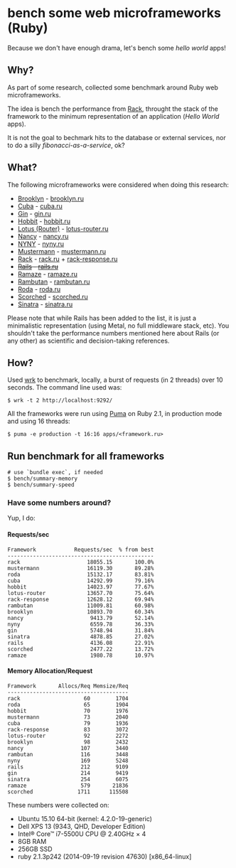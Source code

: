 # bench some web microframeworks (Ruby)

Because we don't have enough drama, let's bench some *hello world* apps!

## Why?

As part of some research, collected some benchmark around Ruby web
microframeworks.

The idea is bench the performance from [Rack](https://github.com/rack/rack),
throught the stack of the framework to the minimum representation of an
application (*Hello World* apps).

It is not the goal to bechmark hits to the database or external services,
nor to do a silly *fibonacci-as-a-service*, ok?

## What?

The following microframeworks were considered when doing this research:

- [Brooklyn](https://github.com/luislavena/brooklyn) - [brooklyn.ru](apps/brooklyn.ru)
- [Cuba](https://github.com/soveran/cuba) - [cuba.ru](apps/cuba.ru)
- [Gin](https://github.com/jcasts/gin) - [gin.ru](apps/gin.ru)
- [Hobbit](https://github.com/patriciomacadden/hobbit) - [hobbit.ru](apps/hobbit.ru)
- [Lotus (Router)](https://github.com/lotus/router) - [lotus-router.ru](apps/lotus-router.ru)
- [Nancy](https://github.com/heapsource/nancy) - [nancy.ru](apps/nancy.ru)
- [NYNY](https://github.com/alisnic/nyny) - [nyny.ru](apps/nyny.ru)
- [Mustermann](https://github.com/rkh/mustermann) - [mustermann.ru](apps/mustermann.ru)
- [Rack](https://github.com/rack/rack) - [rack.ru](apps/rack.ru) + [rack-response.ru](apps/rack-response.ru)
- ~~[Rails](https://github.com/rails/rails) - [rails.ru](apps/rails.ru)~~
- [Ramaze](https://github.com/Ramaze/ramaze) - [ramaze.ru](apps/ramaze.ru)
- [Rambutan](https://github.com/NewRosies/rambutan) - [rambutan.ru](apps/rambutan.ru)
- [Roda](https://github.com/jeremyevans/roda) - [roda.ru](apps/roda.ru)
- [Scorched](https://github.com/Wardrop/Scorched) - [scorched.ru](apps/scorched.ru)
- [Sinatra](https://github.com/sinatra/sinatra) - [sinatra.ru](apps/sinatra.ru)

Please note that while Rails has been added to the list, it is just a
minimalistic representation (using Metal, no full middleware stack, etc). You
shouldn't take the performance numbers mentioned here about Rails (or any
other) as scientific and decision-taking references.

## How?

Used [wrk](https://github.com/wg/wrk) to benchmark, locally, a burst of
requests (in 2 threads) over 10 seconds. The command line used was:

```console
$ wrk -t 2 http://localhost:9292/
```

All the frameworks were run using [Puma](https://github.com/puma/puma) on
Ruby 2.1, in production mode and using 16 threads:

```console
$ puma -e production -t 16:16 apps/<framework.ru>
```

## Run benchmark for all frameworks

```console
# use `bundle exec`, if needed
$ bench/summary-memory
$ bench/summary-speed
```

### Have some numbers around?

Yup, I do:

#### Requests/sec
<!-- speed_table -->
```
Framework            Requests/sec  % from best
----------------------------------------------
rack                     18055.15       100.0%
mustermann               16119.30       89.28%
roda                     15132.17       83.81%
cuba                     14292.99       79.16%
hobbit                   14023.97       77.67%
lotus-router             13657.70       75.64%
rack-response            12628.12       69.94%
rambutan                 11009.81       60.98%
brooklyn                 10893.70       60.34%
nancy                     9413.79       52.14%
nyny                      6559.78       36.33%
gin                       5748.94       31.84%
sinatra                   4878.85       27.02%
rails                     4136.08       22.91%
scorched                  2477.22       13.72%
ramaze                    1980.78       10.97%
```
<!-- speed_table_end -->

#### Memory Allocation/Request
<!-- mem_table -->
```
Framework       Allocs/Req Memsize/Req
--------------------------------------
rack                    60        1704
roda                    65        1904
hobbit                  70        1976
mustermann              73        2040
cuba                    79        1936
rack-response           83        3072
lotus-router            92        2272
brooklyn                98        2432
nancy                  107        3440
rambutan               116        3448
nyny                   169        5248
rails                  212        9109
gin                    214        9419
sinatra                254        6075
ramaze                 579       21836
scorched              1711      115508
```
<!-- mem_table_end -->


These numbers were collected on:

- Ubuntu 15.10 64-bit (kernel: 4.2.0-19-generic)
- Dell XPS 13 (9343, QHD, Developer Edition)
- Intel® Core™ i7-5500U CPU @ 2.40GHz × 4
- 8GB RAM
- 256GB SSD
- ruby 2.1.3p242 (2014-09-19 revision 47630) [x86_64-linux]
